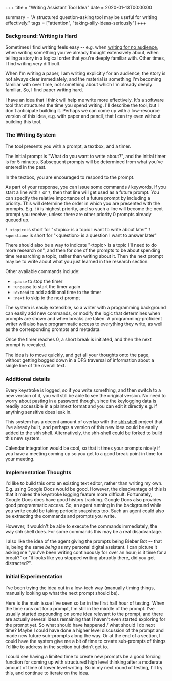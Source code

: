 +++
title = "Writing Assistant Tool Idea"
date = 2020-01-13T00:00:00

summary = "A structured question-asking tool may be useful for writing effectively."
tags = ["attention", "taking-silly-ideas-seriously"]
+++

### Background: Writing is Hard

Sometimes I find writing feels easy -- e.g. when [writing for no audience](/snippets/2019-12-30-writing-for-no-audience/), when writing something you've already thought extensively about, when telling a story in a logical order that you're deeply familiar with. Other times, I find writing very difficult.

When I'm writing a paper, I am writing explicitly for an audience, the story is not always clear immediately, and the material is something I'm becoming familiar with over time, not something about which I'm already deeply familiar.
So, I find paper writing hard.

I have an idea that I think will help me write more effectively. It's a software tool that structures the time you spend writing. I'll describe the tool, but I don't anticipate building it. Perhaps we can come up with a low-resource version of this idea, e.g. with paper and pencil, that I can try even without building this tool.


### The Writing System

The tool presents you with a prompt, a textbox, and a timer.

The initial prompt is "What do you want to write about?", and the initial timer is for 5 minutes. Subsequent prompts will be determined from what you've entered in the past.

In the textbox, you are encouraged to respond to the prompt.

As part of your response, you can issue some commands / keywords.
If you start a line with `!` or `?`, then that line will get used as a future prompt.
You can specify the relative importance of a future prompt by including a priority.
This will determine the order in which you are presented with the prompts.
E.g. `!0` is highest priority, and so such a line will become the next prompt you receive, unless there are other priority 0 prompts already queued up.

`! <topic>` is short for "\<topic\> is a topic I want to write about later"
`? <question>` is short for "\<question\> is a question I want to answer later"

There should also be a way to indicate "\<topic\> is a topic I'll need to do more research on", and then for one of the prompts to be about spending time researching a topic, rather than writing about it. Then the next prompt may be to write about what you just learned in the research section.

Other available commands include:

- `:pause` to stop the timer
- `:unpause` to start the timer again
- `:extend` to add additional time to the timer
- `:next` to skip to the next prompt

The system is easily extensible, so a writer with a programming background can easily add new commands, or modify the logic that determines when prompts are shown and when breaks are taken. A programming-proficient writer will also have programmatic access to everything they write, as well as the corresponding prompts and metadata.

Once the timer reaches 0, a short break is initiated, and then the next prompt is revealed.

The idea is to move quickly, and get all your thoughts onto the page, without getting bogged down in a DFS traversal of information about a single line of the overall text.


### Additional details

Every keystroke is logged, so if you write something, and then switch to a new version of it, you will still be able to see the original version. No need to worry about pasting in a password though, since the keylogging data is readily accessible in a plaintext format and you can edit it directly e.g. if anything sensitive does leak in.

This system has a decent amount of overlap with the [shh shell](/projects/shh-shell) project that I've already built,
and perhaps a version of this new idea could be easily added to the shh shell. Alternatively, the shh-shell could be forked to build this new system.

Calendar integration would be cool, so that it times your prompts nicely if you have a meeting coming up so you get to a good break point in time for your meeting.


### Implementation Thoughts

I'd like to build this onto an existing text editor, rather than writing my own. E.g. using Google Docs would be good.
However, the disadvantage of this is that it makes the keystroke logging feature more difficult. Fortunately, Google Docs does have good history tracking. Google Docs also provides good programmatic access. So, an agent running in the background while you write could be taking periodic snapshots too. Such an agent could also be extracting the commands and prompts you write.

However, it wouldn't be able to execute the commands immediately, the way shh shell does. For some commands this may be a real disadvantage.

I also like the idea of the agent giving the prompts being Bieber Bot -- that is, being the same _being_ as my personal digital assistant. I can picture it asking me "you've been writing continuously for over an hour; is it time for a break?" or "it looks like you stopped writing abruptly there, did you get distracted?".

### Initial Experimentation

I've been trying the idea out in a low-tech way (manually timing things, manually looking up what the next prompt should be).

Here is the main issue I've seen so far in the first half hour of testing. When the time runs out for a prompt, I'm still in the middle of the prompt. I've usually started expounding on some idea relevant to the prompt, and there are actually several ideas remaining that I haven't even started exploring for the prompt yet. So what should have happened / what should I do next time? Maybe I could have done a higher level discussion of the prompt and made new future sub-prompts along the way. Or at the end of a section, I could have the system give me a bit of time to create sub-prompts of things I'd like to address in the section but didn't get to.

I could see having a limited time to create new prompts be a good forcing function for coming up with structured high level thinking after a moderate amount of time of lower level writing. So in my next round of testing, I'll try this, and continue to iterate on the idea.
